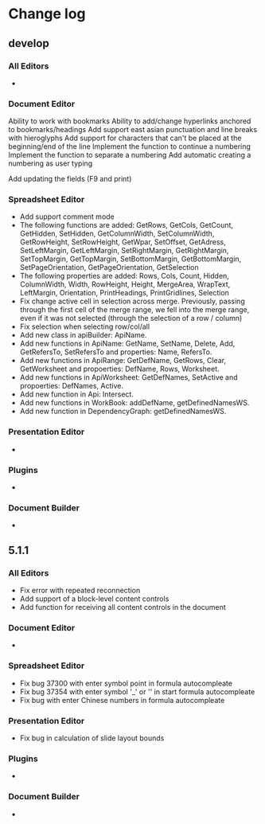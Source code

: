 # Change log
## develop
### All Editors
* 

### Document Editor
Ability to work with bookmarks
Ability to add/change hyperlinks anchored to bookmarks/headings
Add support east asian punctuation and line breaks with hieroglyphs
Add support for characters that can't be placed at the beginning/end of the line
Implement the function to continue a numbering
Implement the function to separate a numbering
Add automatic creating a numbering as user typing

Add updating the fields (F9 and print)

### Spreadsheet Editor
* Add support comment mode
* The following functions are added: GetRows, GetCols, GetCount, GetHidden, SetHidden, GetColumnWidth, SetColumnWidth, GetRowHeight, SetRowHeight, GetWpar, SetOffset, 
GetAdress, SetLeftMargin, GetLeftMargin, SetRightMargin, GetRightMargin, SetTopMargin, GetTopMargin, SetBottomMargin, GetBottomMargin, SetPageOrientation, GetPageOrientation,
GetSelection
* The following properties are added: Rows, Cols, Count, Hidden, ColumnWidth, Width, RowHeight, Height, MergeArea, WrapText, LeftMargin, Orientation, PrintHeadings, PrintGridlines,
Selection
* Fix change active cell in selection across merge. Previously, passing through the first cell of the merge range, we fell into the merge range, even if it was not selected (through the selection of a row / column)
* Fix selection when selecting row/col/all
* Add new class in apiBuilder: ApiName.
* Add new functions in ApiName: GetName, SetName, Delete, Add, GetRefersTo, SetRefersTo and properties: Name, RefersTo.
* Add new functions in ApiRange: GetDefName, GetRows, Clear, GetWorksheet and propoerties: DefName, Rows, Worksheet.
* Add new functions in ApiWorksheet: GetDefNames, SetActive and propoerties: DefNames, Active.
* Add new function in Api: Intersect.
* Add new functions in WorkBook: addDefName, getDefinedNamesWS.
* Add new function in DependencyGraph: getDefinedNamesWS.

### Presentation Editor
* 

### Plugins
* 

### Document Builder
* 
## 5.1.1
### All Editors
* Fix error with repeated reconnection
* Add support of a block-level content controls
* Add function for receiving all content controls in the document

### Document Editor
* 

### Spreadsheet Editor
* Fix bug 37300 with enter symbol point in formula autocompleate
* Fix bug 37354 with enter symbol '_' or '\' in start formula autocompleate
* Fix bug with enter Chinese numbers in formula autocompleate

### Presentation Editor
* Fix bug in calculation of slide layout bounds

### Plugins
* 

### Document Builder
* 
